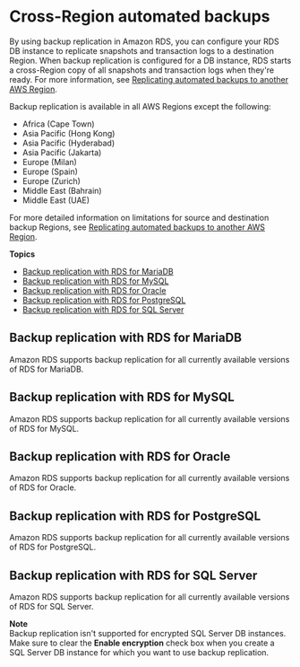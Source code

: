 # Cross\-Region automated backups<a name="Concepts.RDS_Fea_Regions_DB-eng.Feature.CrossRegionAutomatedBackups"></a>

By using backup replication in Amazon RDS, you can configure your RDS DB instance to replicate snapshots and transaction logs to a destination Region\. When backup replication is configured for a DB instance, RDS starts a cross\-Region copy of all snapshots and transaction logs when they're ready\. For more information, see [Replicating automated backups to another AWS Region](USER_ReplicateBackups.md)\.

Backup replication is available in all AWS Regions except the following:
+ Africa \(Cape Town\)
+ Asia Pacific \(Hong Kong\)
+ Asia Pacific \(Hyderabad\)
+ Asia Pacific \(Jakarta\)
+ Europe \(Milan\)
+ Europe \(Spain\)
+ Europe \(Zurich\)
+ Middle East \(Bahrain\)
+ Middle East \(UAE\)

For more detailed information on limitations for source and destination backup Regions, see [Replicating automated backups to another AWS Region](USER_ReplicateBackups.md)\.

**Topics**
+ [Backup replication with RDS for MariaDB](#Concepts.RDS_Fea_Regions_DB-eng.Feature.CrossRegionAutomatedBackups.mdb)
+ [Backup replication with RDS for MySQL](#Concepts.RDS_Fea_Regions_DB-eng.Feature.CrossRegionAutomatedBackups.my)
+ [Backup replication with RDS for Oracle](#Concepts.RDS_Fea_Regions_DB-eng.Feature.CrossRegionAutomatedBackups.ora)
+ [Backup replication with RDS for PostgreSQL](#Concepts.RDS_Fea_Regions_DB-eng.Feature.CrossRegionAutomatedBackups.pg)
+ [Backup replication with RDS for SQL Server](#Concepts.RDS_Fea_Regions_DB-eng.Feature.CrossRegionAutomatedBackups.sq)

## Backup replication with RDS for MariaDB<a name="Concepts.RDS_Fea_Regions_DB-eng.Feature.CrossRegionAutomatedBackups.mdb"></a>

Amazon RDS supports backup replication for all currently available versions of RDS for MariaDB\.

## Backup replication with RDS for MySQL<a name="Concepts.RDS_Fea_Regions_DB-eng.Feature.CrossRegionAutomatedBackups.my"></a>

Amazon RDS supports backup replication for all currently available versions of RDS for MySQL\.

## Backup replication with RDS for Oracle<a name="Concepts.RDS_Fea_Regions_DB-eng.Feature.CrossRegionAutomatedBackups.ora"></a>

Amazon RDS supports backup replication for all currently available versions of RDS for Oracle\.

## Backup replication with RDS for PostgreSQL<a name="Concepts.RDS_Fea_Regions_DB-eng.Feature.CrossRegionAutomatedBackups.pg"></a>

Amazon RDS supports backup replication for all currently available versions of RDS for PostgreSQL\.

## Backup replication with RDS for SQL Server<a name="Concepts.RDS_Fea_Regions_DB-eng.Feature.CrossRegionAutomatedBackups.sq"></a>

Amazon RDS supports backup replication for all currently available versions of RDS for SQL Server\.

**Note**  
Backup replication isn't supported for encrypted SQL Server DB instances\. Make sure to clear the **Enable encryption** check box when you create a SQL Server DB instance for which you want to use backup replication\.